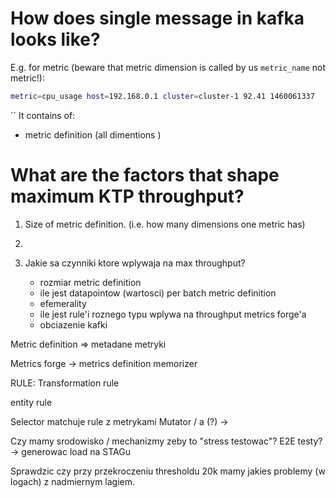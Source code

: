 
# How does single message in kafka looks like?
E.g. for metric (beware that metric dimension is called by us `metric_name` not metric!):
```bash
metric=cpu_usage host=192.168.0.1 cluster=cluster-1 92.41 1460061337
```
``
It contains of:
- metric definition (all dimentions )


# What are the factors that shape maximum KTP throughput?


1. Size of metric definition. (i.e. how many dimensions one metric has)
2. 



1. Jakie sa czynniki ktore wplywaja na max throughput? 
	- rozmiar metric definition
	- ile jest datapointow (wartosci) per batch metric definition
	- efemerality
	- ile jest rule'i roznego typu wplywa na throughput metrics forge'a
	- obciazenie kafki


Metric definition => metadane metryki



Metrics forge -> metrics definition memorizer

RULE:
Transformation rule

entity rule

Selector matchuje rule z metrykami
Mutator / a (?) -> 



Czy mamy srodowisko / mechanizmy zeby to "stress testowac"? E2E testy? -> generowac load na STAGu

 Sprawdzic czy przy przekroczeniu thresholdu 20k mamy jakies problemy (w logach) z nadmiernym lagiem.